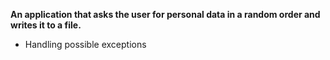 **An application that asks the user for personal data in a random order and writes it to a file.**
+ Handling possible exceptions